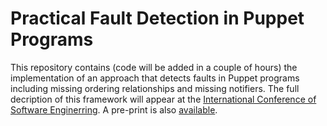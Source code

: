 # Practical Fault Detection in Puppet Programs

This repository contains (code will be added in a couple of hours)
the implementation of an approach that detects faults in Puppet programs including
missing ordering relationships and missing notifiers.
The full decription of this framework will appear at the
[International Conference of Software Enginerring](https://conf.researchr.org/track/icse-2020/).
A pre-print is also [available](https://dimitro.gr/assets/papers/SMS20.pdf).
